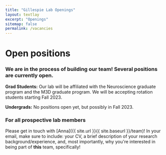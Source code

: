 ```yaml
---
title: "Gillespie Lab Openings"
layout: textlay
excerpt: "Openings"
sitemap: false
permalink: /vacancies
---
```


# Open positions

### We are in the process of building our team! Several positions are currently open.

**Grad Students:** Our lab will be affiliated with the Neuroscience graduate program and the M3D graduate program. We will be accepting rotation students starting Fall 2023.

**Undergrads:** No positions open yet, but possibly in Fall 2023. 

### For all prospective lab members
Please get in touch with [Anna]({{ site.url }}{{ site.baseurl }}/team)! In your email, make sure to include: your CV, a brief description of your research background/experience, and, most importantly, why you're interested in being part of **this** team, specifically!


 


<!-- <figure>
<img src="{{ site.url }}{{ site.baseurl }}/images/picpic/Gallery/DSC_0696.jpg" width="95%">
</figure> -->
